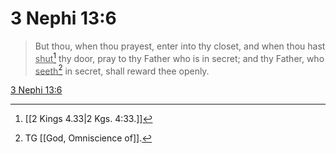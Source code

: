 # 3 Nephi 13:6

> But thou, when thou prayest, enter into thy closet, and when thou hast <u>shut</u>[^a] thy door, pray to thy Father who is in secret; and thy Father, who <u>seeth</u>[^b] in secret, shall reward thee openly.

[3 Nephi 13:6](https://www.churchofjesuschrist.org/study/scriptures/bofm/3-ne/13?lang=eng&id=p6#p6)


[^a]: [[2 Kings 4.33|2 Kgs. 4:33.]]
[^b]: TG [[God, Omniscience of]].
